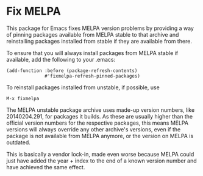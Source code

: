 # Fix MELPA

This package for Emacs fixes MELPA version problems by providing a way
of pinning packages available from MELPA stable to that archive and
reinstalling packages installed from stable if they are available from
there.

To ensure that you will always install packages from MELPA stable
if available, add the following to your .emacs:

```Lisp
(add-function :before (package-refresh-contents)
              #'fixmelpa-refresh-pinned-packages)
```

To reinstall packages installed from unstable, if possible, use

```
M-x fixmelpa
```

The MELPA unstable package archive uses made-up version numbers,
like 20140204.291, for packages it builds. As these are usually
higher than the official version numbers for the respective
packages, this means MELPA versions will always override any other
archive's versions, even if the package is not available from MELPA
anymore, or the version on MELPA is outdated.

This is basically a vendor lock-in, made even worse because MELPA
could just have added the year + index to the end of a known
version number and have achieved the same effect.
